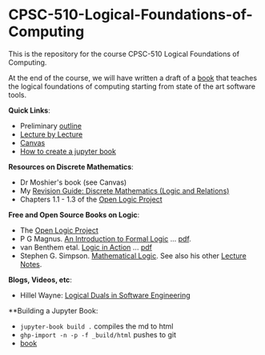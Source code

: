 # CPSC-510-Logical-Foundations-of-Computing

This is the repository for the course CPSC-510 Logical Foundations of Computing. 

At the end of the course, we will have written a draft of a [book](https://LEAP-at-chapman.github.io/CPSC-510-Logical-Foundations-of-Computing/intro.html) that teaches the logical foundations of computing starting from state of the art software tools.

**Quick Links**:
- Preliminary [outline](overview.md)
- [Lecture by Lecture](lecture-by-lecture.md)
- [Canvas](https://canvas.chapman.edu/courses/78014)
- [How to create a jupyter book](notes/how-to-create-a-jupyter-book.md)

**Resources on Discrete Mathematics**:
- Dr Moshier's book (see Canvas)
- My [Revision Guide: Discrete Mathematics (Logic and Relations)](https://hackmd.io/@alexhkurz/SJ1cc-dDr)
- Chapters 1.1 - 1.3 of the [Open Logic Project](https://builds.openlogicproject.org/)
  
**Free and Open Source Books on Logic**:
- The [Open Logic Project](https://builds.openlogicproject.org/)
- P G Magnus. [An Introduction to Formal Logic](https://www.fecundity.com/logic/index.html) ... [pdf](https://www.fecundity.com/codex/forallx.pdf).
- van Benthem etal. [Logic in Action](https://www.logicinaction.org/) ... [pdf](https://www.logicinaction.org/docs/lia.pdf)
- Stephen G. Simpson. [Mathematical Logic](https://sgslogic.net/t20/notes/logic.pdf). See also his other [Lecture Notes](https://sgslogic.net/t20/notes/).

**Blogs, Videos, etc**:
- Hillel Wayne: [Logical Duals in Software Engineering](https://buttondown.com/hillelwayne/archive/logical-duals-in-software-engineering/)

**Building a Jupyter Book:

- `jupyter-book build .` compiles the md to html
- `ghp-import -n -p -f _build/html` pushes to git
- [book](https://leap-at-chapman.github.io/CPSC-510-Logical-Foundations-of-Computing/intro.html)
